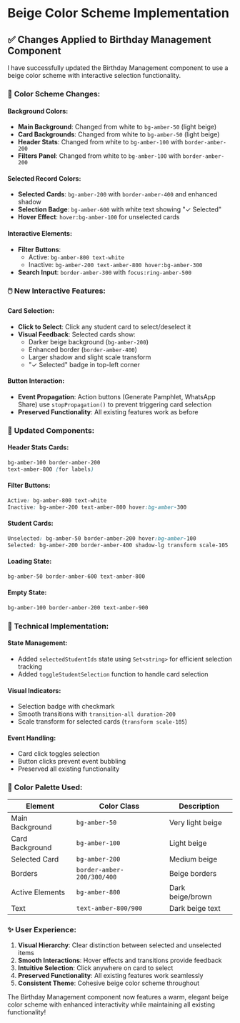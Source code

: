 # Beige Color Scheme Implementation

## ✅ Changes Applied to Birthday Management Component

I have successfully updated the Birthday Management component to use a beige color scheme with interactive selection functionality.

### 🎨 **Color Scheme Changes:**

#### **Background Colors:**
- **Main Background**: Changed from white to `bg-amber-50` (light beige)
- **Card Backgrounds**: Changed from white to `bg-amber-50` (light beige)
- **Header Stats**: Changed from white to `bg-amber-100` with `border-amber-200`
- **Filters Panel**: Changed from white to `bg-amber-100` with `border-amber-200`

#### **Selected Record Colors:**
- **Selected Cards**: `bg-amber-200` with `border-amber-400` and enhanced shadow
- **Selection Badge**: `bg-amber-600` with white text showing "✓ Selected"
- **Hover Effect**: `hover:bg-amber-100` for unselected cards

#### **Interactive Elements:**
- **Filter Buttons**: 
  - Active: `bg-amber-800 text-white`
  - Inactive: `bg-amber-200 text-amber-800 hover:bg-amber-300`
- **Search Input**: `border-amber-300` with `focus:ring-amber-500`

### 🖱️ **New Interactive Features:**

#### **Card Selection:**
- **Click to Select**: Click any student card to select/deselect it
- **Visual Feedback**: Selected cards show:
  - Darker beige background (`bg-amber-200`)
  - Enhanced border (`border-amber-400`)
  - Larger shadow and slight scale transform
  - "✓ Selected" badge in top-left corner

#### **Button Interaction:**
- **Event Propagation**: Action buttons (Generate Pamphlet, WhatsApp Share) use `stopPropagation()` to prevent triggering card selection
- **Preserved Functionality**: All existing features work as before

### 🎯 **Updated Components:**

#### **Header Stats Cards:**
```css
bg-amber-100 border-amber-200
text-amber-800 (for labels)
```

#### **Filter Buttons:**
```css
Active: bg-amber-800 text-white
Inactive: bg-amber-200 text-amber-800 hover:bg-amber-300
```

#### **Student Cards:**
```css
Unselected: bg-amber-50 border-amber-200 hover:bg-amber-100
Selected: bg-amber-200 border-amber-400 shadow-lg transform scale-105
```

#### **Loading State:**
```css
bg-amber-50 border-amber-600 text-amber-800
```

#### **Empty State:**
```css
bg-amber-100 border-amber-200 text-amber-900
```

### 🔧 **Technical Implementation:**

#### **State Management:**
- Added `selectedStudentIds` state using `Set<string>` for efficient selection tracking
- Added `toggleStudentSelection` function to handle card selection

#### **Visual Indicators:**
- Selection badge with checkmark
- Smooth transitions with `transition-all duration-200`
- Scale transform for selected cards (`transform scale-105`)

#### **Event Handling:**
- Card click toggles selection
- Button clicks prevent event bubbling
- Preserved all existing functionality

### 🎨 **Color Palette Used:**

| Element | Color Class | Description |
|---------|-------------|-------------|
| Main Background | `bg-amber-50` | Very light beige |
| Card Background | `bg-amber-100` | Light beige |
| Selected Card | `bg-amber-200` | Medium beige |
| Borders | `border-amber-200/300/400` | Beige borders |
| Active Elements | `bg-amber-800` | Dark beige/brown |
| Text | `text-amber-800/900` | Dark beige text |

### ✨ **User Experience:**

1. **Visual Hierarchy**: Clear distinction between selected and unselected items
2. **Smooth Interactions**: Hover effects and transitions provide feedback
3. **Intuitive Selection**: Click anywhere on card to select
4. **Preserved Functionality**: All existing features work seamlessly
5. **Consistent Theme**: Cohesive beige color scheme throughout

The Birthday Management component now features a warm, elegant beige color scheme with enhanced interactivity while maintaining all existing functionality!
